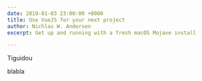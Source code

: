 ```yaml
---
date: 2019-01-03 23:00:00 +0000
title: Use VueJS for your next project
author: Nichlas W. Andersen
excerpt: Get up and running with a fresh macOS Mojave install

---
```


Tiguidou


blabla
